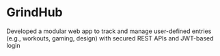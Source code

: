# GrindHub
Developed a modular web app to track and manage user-defined entries (e.g., workouts, gaming, design) with  secured REST APIs and JWT-based login
